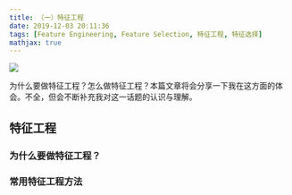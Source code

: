 ```yaml
---
title: （一）特征工程
date: 2019-12-03 20:11:36
tags: [Feature Engineering, Feature Selection, 特征工程, 特征选择]
mathjax: true
---
```


![](/images/moutain.jpg)

为什么要做特征工程？怎么做特征工程？本篇文章将会分享一下我在这方面的体会。不全，但会不断补充我对这一话题的认识与理解。

## 特征工程

### 为什么要做特征工程？


### 常用特征工程方法
